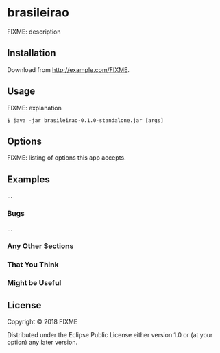 # brasileirao

FIXME: description

## Installation

Download from http://example.com/FIXME.

## Usage

FIXME: explanation

    $ java -jar brasileirao-0.1.0-standalone.jar [args]

## Options

FIXME: listing of options this app accepts.

## Examples

...

### Bugs

...

### Any Other Sections
### That You Think
### Might be Useful

## License

Copyright © 2018 FIXME

Distributed under the Eclipse Public License either version 1.0 or (at
your option) any later version.
